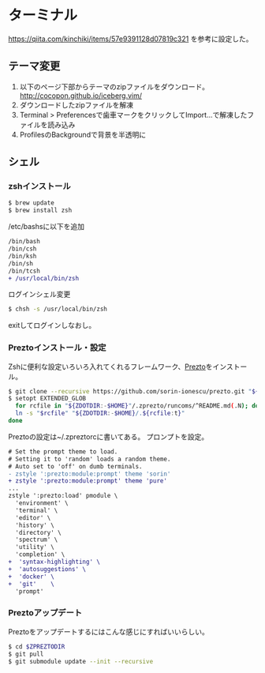 # ターミナル

https://qiita.com/kinchiki/items/57e9391128d07819c321
を参考に設定した。

## テーマ変更

1. 以下のページ下部からテーマのzipファイルをダウンロード。  
   http://cocopon.github.io/iceberg.vim/
2. ダウンロードしたzipファイルを解凍
3. Terminal > Preferencesで歯車マークをクリックしてImport...で解凍したファイルを読み込み
4. ProfilesのBackgroundで背景を半透明に

## シェル

### zshインストール

```bash
$ brew update
$ brew install zsh
```

/etc/bashsに以下を追加

```diff
/bin/bash
/bin/csh
/bin/ksh
/bin/sh
/bin/tcsh
+ /usr/local/bin/zsh
```

ログインシェル変更

```bash
$ chsh -s /usr/local/bin/zsh
```

exitしてログインしなおし。

### Preztoインストール・設定

Zshに便利な設定いろいろ入れてくれるフレームワーク、[Prezto](https://github.com/sorin-ionescu/prezto)をインストール。

```bash
$ git clone --recursive https://github.com/sorin-ionescu/prezto.git "${ZDOTDIR:-$HOME}/.zprezto"
$ setopt EXTENDED_GLOB
  for rcfile in "${ZDOTDIR:-$HOME}"/.zprezto/runcoms/^README.md(.N); do
  ln -s "$rcfile" "${ZDOTDIR:-$HOME}/.${rcfile:t}"
done
```

Preztoの設定は~/.zpreztorcに書いてある。
プロンプトを設定。

```diff
# Set the prompt theme to load.
# Setting it to 'random' loads a random theme.
# Auto set to 'off' on dumb terminals.
- zstyle ':prezto:module:prompt' theme 'sorin'
+ zstyle ':prezto:module:prompt' theme 'pure'
...
zstyle ':prezto:load' pmodule \
  'environment' \
  'terminal' \
  'editor' \
  'history' \
  'directory' \
  'spectrum' \
  'utility' \
  'completion' \
+  'syntax-highlighting' \
+  'autosuggestions' \
+  'docker' \
+  'git'	\
  'prompt'
```

### Preztoアップデート

Preztoをアップデートするにはこんな感じにすればいいらしい。

```bash
$ cd $ZPREZTODIR
$ git pull
$ git submodule update --init --recursive
```

